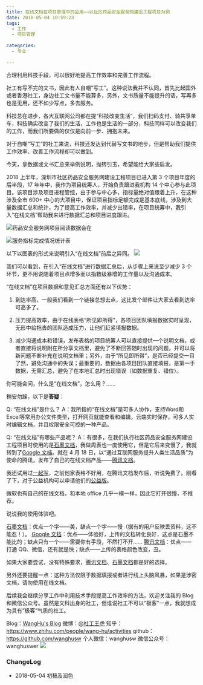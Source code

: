 ```yaml
---
title: 在线文档在项目管理中的应用——以社区药品安全服务网建设工程项目为例
date: 2018-05-04 10:59:23
tags: 
  - 工作
  - 项目管理
 
categories:
  - 专业
 
---
```

合理利用科技手段，可以很好地提高工作效率和完善工作流程。

<!--more-->

社工有写不完的文书，因此有人自嘲“写工”。这种说法我并不认同，首先比起国外或者香港社工，身边社工文书量不能算多，另外，文书质量不能提升的话，写再多也是无用，还不如少写点，多去服务。

科技总在进步，各大互联网公司都在提“科技改变生活”，我们扫码支付、骑共享单车，科技确实改变了我们的生活，工作也是生活的一部分，科技同样可以改变我们的工作，而我们所要做的仅仅是向前一步、拥抱未来。

对于自嘲“写工”的社工来说，科技还发达到代替写文书的地步，但是帮助我们提供工作效率、改善工作流程却可以做到。

今天，拿数据或文书汇总来举例说明，抛砖引玉，希望能给大家些启发。

2018 上半年，深圳市社区药品安全服务网建设工程项目已进入第 3 个项目年度的后半段，17 年年中，我作为项目统筹人，开始负责跟进我机构 14 个中心参与此项目。该项目涉及项目进程管控，由于参与中心多，指标量绝对值跟着上升，在这种涉及全市 600+ 中心的大项目中，保证项目指标足额完成是基本底线，涉及到大量数据汇总和统计，为了提高工作效率，并减少出错率，在项目统筹中，我引入“在线文档”帮助我来进行数据汇总和项目进度跟进。

![药品安全服务网项目阅读数据会在](http://oud08s5yb.bkt.clouddn.com/18-5-4/75682086.jpg)

![服务指标完成情况统计表](http://oud08s5yb.bkt.clouddn.com/18-5-4/26745743.jpg)

以下以图表的形式来说明引入“在线文档”前后之异同。
![](http://oud08s5yb.bkt.clouddn.com/18-5-4/17779277.jpg)

我们可以看到，在引入“在线文档”进行数据汇总后，从步骤上来说至少减少 3 个环节，更不用说随着项目点增多而以指数级暴增的工作量以及沟通成本。

“在线文档”在项目数据和意见汇总方面还有以下优势：
1. 到达率高，一般我们看到一个链接总想去点，这比发个邮件让大家去看到达率可高多了。

1. 压力提高效率，由于在线表格“所见即所得”，各项目团队填报数据实时呈现，无形中给拖沓的团队造成压力，让他们赶紧填报数据。

1. 减少沟通成本和错误，发布表格的项目统筹人可以直接提供一个说明文档，或者直接将说明附在所分享文档里，避免了不断回答随时出现的问题，并可以将新问题不断补充在说明文档里；另外，由于“所见即所得”，是否已经提交一目了然，避免沟通中的失误；最重要的，数据由各项目团队直接填报，是第一手数据，无需汇总，避免了在本地汇总时出现错误（如数据重复、错位）。

你可能会问，什么是“在线文档”，怎么用？……

稍安勿躁，以下是**答疑**：

Q: “在线文档”是什么？
A：我所指的“在线文档”是可多人协作，支持Word和Excel等常用办公文件类型，打开网页就能查看和编辑，云端实时保存，可多人实时编辑文档，并且权限安全可控的一种产品。

Q: “在线文档”有哪些产品呢？
A：有很多，在我们执行社区药品安全服务网建设工程项目时使用的是[石墨文档](https://shimo.im/)，我做周表也一度使用它，但是它后来变慢了，我就转到了[Google 文档](https://docs.google.com/)。就在 4 月 18 日，以“通过互联网服务提升人类生活品质”为使命的腾讯，发布了自己的在线文档产品——[腾讯文档](https://docs.qq.com/)。

我还试用过[一起写](https://yiqixie.com/)，之前他家表格不好用，在腾讯文档发布后，听说免费了。刚看了下，对于公益机构可以申请他们的[公益版](https://yiqixie.com/e/kabu/v/home/fcACKgpekWgVDrYotBLhfqdzM?survey)。

微软也有自己的在线文档，和本地 office 几乎一模一样，因此它打开很慢，不推荐。 

说说我的使用体验吧。

[石墨文档](https://shimo.im/)：优点一个字——美，缺点一个字——慢（据有的用户反映丢资料，这不能忍！）。
[Google 文档](https://docs.google.com/)：优点——体验好，上传的文档转化良好，这点是石墨不能比的；缺点只有一个——需要你有手段，不然打不开……
[腾讯文档](https://docs.qq.com/)：优点——打通 QQ、微信，还有就是快；缺点——上传的表格颜色改变，丑。

如果大家要尝试，没有特殊要求，[腾讯文档](https://docs.qq.com/)、[石墨文档](https://shimo.im/)都是好的选择。

另外还要提醒一点：这种方法仅限于数据填报或者进行线上头脑风暴，如果是涉密文档，请勿使用在线文档。

后续我会继续分享工作中利用技术手段提高工作效率的方法，欢迎关注我的 Blog 和微信公众号。虽然是文科出身的社工，但谁说社工不可以“极客”一点，我就想成为具有“极客”气质的社工。


Blog：[WangHu's Blog](http://wanghusw.top/)
微博：[@社工王虎](https://weibo.com/letianhu)
知乎：https://www.zhihu.com/people/wang-hu/activities
github：https://github.com/wanghusw
个人微信：wanghusw
微信公众号：wanghuswer
![](http://oud08s5yb.bkt.clouddn.com/18-5-4/60822265.jpg)

### ChangeLog
- 2018-05-04 初稿及润色
